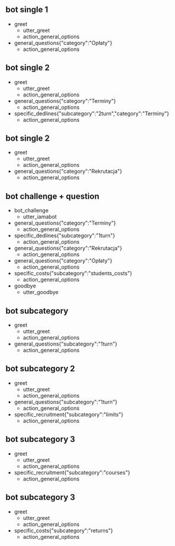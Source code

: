 
## bot single 1
* greet
  - utter_greet
  - action_general_options
* general_questions{"category":"Opłaty"}
  - action_general_options

## bot single 2
* greet
  - utter_greet
  - action_general_options
* general_questions{"category":"Terminy"}
  - action_general_options
* specific_dedlines{"subcategory":"2turn","category":"Terminy"}
  - action_general_options

## bot single 2
* greet
  - utter_greet
  - action_general_options
* general_questions{"category":"Rekrutacja"}
  - action_general_options

## bot challenge + question
* bot_challenge
  - utter_iamabot
* general_questions{"category":"Terminy"}
  - action_general_options
* specific_dedlines{"subcategory":"1turn"}
  - action_general_options
* general_questions{"category":"Rekrutacja"}
  - action_general_options
* general_questions{"category":"Opłaty"}
  - action_general_options
* specific_costs{"subcategory":"students_costs"}
  - action_general_options
* goodbye
  - utter_goodbye

## bot subcategory
* greet
  - utter_greet
  - action_general_options
* general_questions{"subcategory":"1turn"}
  - action_general_options

## bot subcategory 2
* greet
  - utter_greet
  - action_general_options
* general_questions{"subcategory":"1turn"}
  - action_general_options
* specific_recruitment{"subcategory":"limits"}
  - action_general_options

## bot subcategory 3
* greet
  - utter_greet
  - action_general_options
* specific_recruitment{"subcategory":"courses"}
  - action_general_options

## bot subcategory 3
* greet
  - utter_greet
  - action_general_options
* specific_costs{"subcategory":"returns"}
  - action_general_options